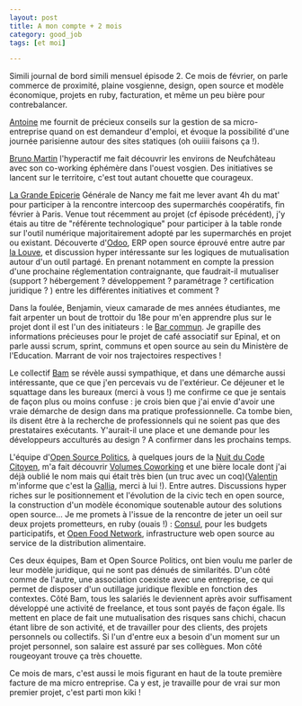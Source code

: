 ```yaml
---
layout: post
title: A mon compte + 2 mois
category: good_job
tags: [et moi]

---
```


Simili journal de bord simili mensuel épisode 2. Ce mois de février, on parle commerce de proximité, plaine vosgienne, design, open source et modèle économique, projets en ruby, facturation, et même un peu bière pour contrebalancer.

<!--more-->

[Antoine](https://twitter.com/antoinentl) me fournit de précieux conseils sur la gestion de sa micro-entreprise quand on est demandeur d'emploi, et évoque la possibilité d'une journée parisienne autour des sites statiques (oh ouiiii faisons ça !).

[Bruno Martin](https://twitter.com/brunomartin54) l'hyperactif me fait découvrir les environs de Neufchâteau avec son co-working éphémère dans l'ouest vosgien. Des initiatives se lancent sur le territoire, c'est tout autant chouette que courageux.

[La Grande Epicerie](https://www.facebook.com/epiceriecollabnancy/) Générale de Nancy me fait me lever avant 4h du mat' pour participer à la rencontre intercoop des supermarchés coopératifs, fin février à Paris. Venue tout récemment au projet (cf épisode précédent), j'y étais au titre de "référente technologique" pour participer à la table ronde sur l'outil numérique majoritairement adopté par les supermarchés en projet ou existant. Découverte d'[Odoo](https://www.odoo.com), ERP open source éprouvé entre autre par [la Louve](https://public.cooplalouve.fr/), et discussion hyper intéressante sur les logiques de mutualisation autour d'un outil partagé. En prenant notamment en compte la pression d'une prochaine réglementation contraignante, que faudrait-il mutualiser (support ? hébergement ? développement ? paramétrage ? certification juridique ? ) entre les différentes initiatives et comment ?

Dans la foulée, Benjamin, vieux camarade de mes années étudiantes, me fait arpenter un bout de trottoir du 18e pour m'en apprendre plus sur le projet dont il est l'un des initiateurs : le [Bar commun](https://fr.ulule.com/barcommun/). Je grapille des informations précieuses pour le projet de café associatif sur Epinal, et on parle aussi scrum, sprint, communs et open source au sein du Ministère de l'Education. Marrant de voir nos trajectoires respectives !

Le collectif [Bam](http://www.collectifbam.fr/) se révèle aussi sympathique, et dans une démarche aussi intéressante, que ce que j'en percevais vu de l'extérieur. Ce déjeuner et le squattage dans les bureaux (merci à vous !) me confirme ce que je sentais de façon plus ou moins confuse : je crois bien que j'ai envie d'avoir une vraie démarche de design dans ma pratique professionnelle. Ca tombe bien, ils disent être à la recherche de professionnels qui ne soient pas que des prestataires exécutants. Y'aurait-il une place et une demande pour les développeurs acculturés au design ? A confirmer dans les prochains temps.

L'équipe d'[Open Source Politics](http://www.opensourcepolitics.eu), à quelques jours de la [Nuit du Code Citoyen](https://codecitoyen.github.io/), m'a fait découvrir [Volumes Coworking](http://volumesparis.org/) et une bière locale dont j'ai déjà oublié le nom mais qui était très bien (un truc avec un coq)([Valentin](https://twitter.com/ValentinChaput) m'informe que c'est la [Gallia](http://www.galliaparis.com), merci à lui !). Entre autres. Discussions hyper riches sur le positionnement et l'évolution de la civic tech en open source, la construction d'un modèle économique soutenable autour des solutions open source... Je me promets à l'issue de la rencontre de jeter un oeil sur deux projets prometteurs, en ruby (ouais !) : [Consul](https://github.com/consul/consul), pour les budgets participatifs, et [Open Food Network](https://github.com/openfoodfoundation/openfoodnetwork), infrastructure web open source au service de la distribution alimentaire.

Ces deux équipes, Bam et Open Source Politics, ont bien voulu me parler de leur modèle juridique, qui ne sont pas dénués de similarités. D'un côté comme de l'autre, une association coexiste avec une entreprise, ce qui permet de disposer d'un outillage juridique flexible en fonction des contextes. Côté Bam, tous les salariés le deviennent après avoir suffisament développé une activité de freelance, et tous sont payés de façon égale. Ils mettent en place de fait une mutualisation des risques sans chichi, chacun étant libre de son activité, et de travailler pour des clients, des projets personnels ou collectifs. Si l'un d'entre eux a besoin d'un moment sur un projet personnel, son salaire est assuré par ses collègues. Mon côté rougeoyant trouve ça très chouette.


Ce mois de mars, c'est aussi le mois figurant en haut de la toute première facture de ma micro entreprise. Ca y est, je travaille pour de vrai sur mon premier projet, c'est parti mon kiki !
